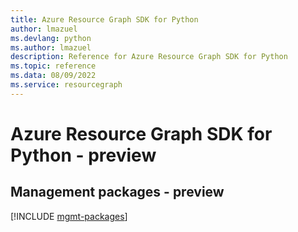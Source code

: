 ```yaml
---
title: Azure Resource Graph SDK for Python
author: lmazuel
ms.devlang: python
ms.author: lmazuel
description: Reference for Azure Resource Graph SDK for Python
ms.topic: reference
ms.data: 08/09/2022
ms.service: resourcegraph
---
```

# Azure Resource Graph SDK for Python - preview

## Management packages - preview
[!INCLUDE [mgmt-packages](resource-graph-mgmt-index.md)]